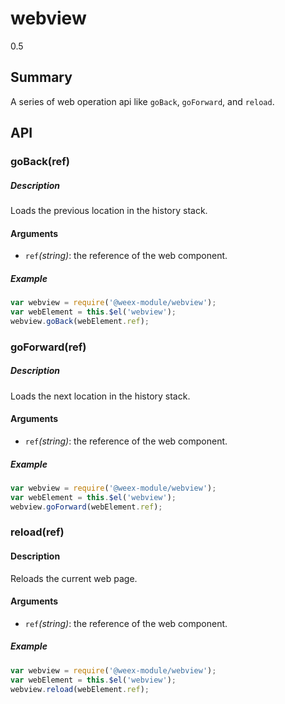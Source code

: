 # webview
<span class="weex-version">0.5</span>

## Summary

A series of web operation api like `goBack`, `goForward`,  and `reload`.

## API

### goBack(ref)

##### Description

Loads the previous location in the history stack.

#### Arguments

* `ref`*(string)*: the reference of the web component.
 
##### Example

```js
var webview = require('@weex-module/webview');
var webElement = this.$el('webview');
webview.goBack(webElement.ref);
```

### goForward(ref)

##### Description
Loads the next location in the history stack.

#### Arguments

* `ref`*(string)*: the reference of the web component.
 
##### Example

```js
var webview = require('@weex-module/webview');
var webElement = this.$el('webview');
webview.goForward(webElement.ref);
```
    
### reload(ref)
#### Description
Reloads the current web page.

#### Arguments

* `ref`*(string)*: the reference of the web component.
 
##### Example

```js
var webview = require('@weex-module/webview');
var webElement = this.$el('webview');
webview.reload(webElement.ref);
```



